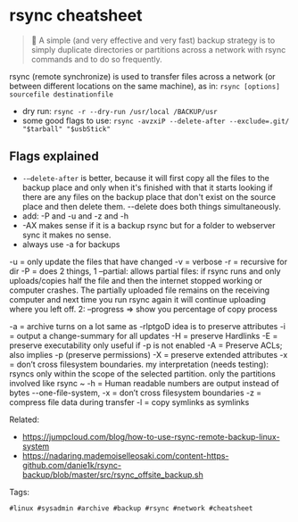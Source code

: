 # rsync cheatsheet

> 🧐 A simple (and very effective and very fast) backup strategy is to simply
> duplicate directories or partitions across a network with rsync commands and
> to do so frequently.

rsync (remote synchronize) is used to transfer files across a network (or
between different locations on the same machine), as in: `rsync [options]
sourcefile destinationfile`

* dry run: `rsync -r --dry-run /usr/local /BACKUP/usr`
* some good flags to use: `rsync -avzxiP --delete-after --exclude=.git/ "$tarball" "$usbStick"`

## Flags explained

* `-–delete-after` is better, because it will first copy all the files to the
  backup place and only when it's finished with that it starts looking if there
  are any files on the backup place that don't exist on the source place and
  then delete them. --delete does both things simultaneously.
* add: -P and -u and -z and -h
* -AX makes sense if it is a backup rsync but for a folder to webserver sync it makes no sense.
* always use -a for backups

-u = only update the files that have changed
-v = verbose
-r = recursive for dir
-P = does 2 things, 1 –partial: allows partial files: if rsync runs
and only uploads/copies half the file and then the internet stopped
working or computer crashes. The partially uploaded file remains on
the receiving computer and next time you run rsync again it will
continue uploading where you left off. 2: –progress => show you
percentage of copy process

-a = archive turns on a lot same as -rlptgoD  idea is to preserve attributes
-i = output a change-summary for all updates
-H = preserve Hardlinks
-E = preserve executability  only useful if -p is not enabled
-A = Preserve ACLs; also implies -p (preserve permissions)
-X = preserve extended attributes
-x = don’t cross filesystem boundaries. my interpretation (needs testing): rsyncs only within the scope of the selected partition. only the partitions involved like rsync ~
-h = Human readable numbers are output instead of bytes
--one-file-system, -x = don’t cross filesystem boundaries
-z = compress file data during transfer
-l = copy symlinks as symlinks

Related:

* https://jumpcloud.com/blog/how-to-use-rsync-remote-backup-linux-system
* https://nadaring.mademoiselleosaki.com/content-https-github.com/danie1k/rsync-backup/blob/master/src/rsync_offsite_backup.sh

Tags:

    #linux #sysadmin #archive #backup #rsync #network #cheatsheet
